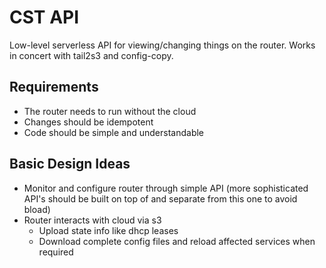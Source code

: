 # CST API

Low-level serverless API for viewing/changing things on the router. Works in concert with tail2s3 and config-copy.

## Requirements

- The router needs to run without the cloud
- Changes should be idempotent
- Code should be simple and understandable

## Basic Design Ideas

- Monitor and configure router through simple API (more sophisticated API's should be built on top of and separate from this one to avoid bload)
- Router interacts with cloud via s3
  - Upload state info like dhcp leases
  - Download complete config files and reload affected services when required
